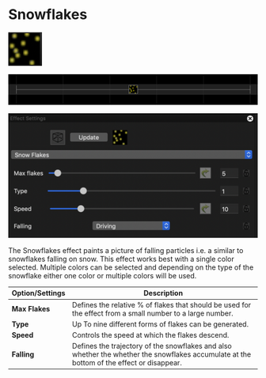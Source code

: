 # Snowflakes

![Icon](<../../.gitbook/assets/image (329).png>)

![Sequencer Grid](<../../.gitbook/assets/image (233) (1).png>)

![](<../../.gitbook/assets/image (503) (1).png>)

The Snowflakes effect paints a picture of falling particles i.e. a similar to snowflakes falling on snow. This effect works best with a single color selected. Multiple colors can be selected and depending on the type of the snowflake either one color or multiple colors will be used.

| Option/Settings | Description                                                                                                                               |
| --------------- | ----------------------------------------------------------------------------------------------------------------------------------------- |
| **Max Flakes**  | Defines the relative % of flakes that should be used for the effect from a small number to a large number.                                |
| **Type**        | Up To nine different forms of flakes can be generated.                                                                                    |
| **Speed**       | Controls the speed at which the flakes descend.                                                                                           |
| **Falling**     | Defines the trajectory of the snowflakes and also whether the whether the snowflakes accumulate at the bottom of the effect or disappear. |
